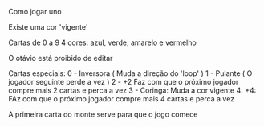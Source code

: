 Como jogar uno

Existe uma cor 'vigente'

Cartas de 0 a 9 
4 cores: azul, verde, amarelo e vermelho

O otávio está proibido de editar

Cartas especiais:
0 - Inversora ( Muda a direção do 'loop' )
1 - Pulante ( O jogador seguinte perde a vez )
2 - +2 Faz com que o próximo jogador compre mais 2 cartas e perca a vez
3 - Coringa: Muda a cor vigente
4:  +4: FAz com que o próximo jogador compre mais 4 cartas e perca a vez

A primeira carta do monte serve para que o jogo comece

